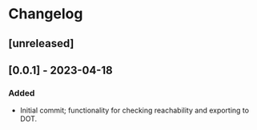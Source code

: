 # Changelog

## [unreleased]

## [0.0.1] - 2023-04-18

### Added

- Initial commit; functionality for checking reachability and exporting to DOT.
